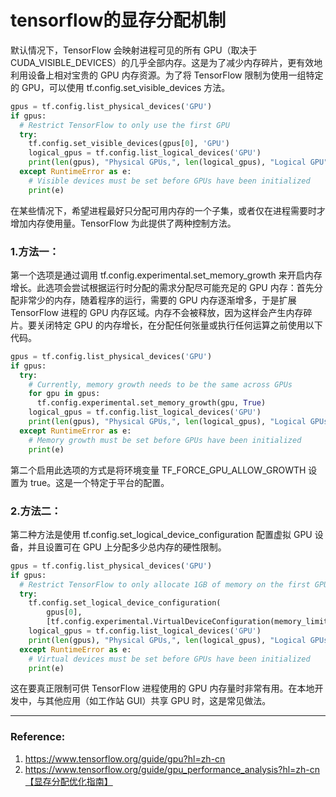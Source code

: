 # tensorflow的显存分配机制



默认情况下，TensorFlow 会映射进程可见的所有 GPU（取决于 CUDA_VISIBLE_DEVICES）的几乎全部内存。这是为了减少内存碎片，更有效地利用设备上相对宝贵的 GPU 内存资源。为了将 TensorFlow 限制为使用一组特定的 GPU，可以使用 tf.config.set_visible_devices 方法。

```python
gpus = tf.config.list_physical_devices('GPU')
if gpus:
  # Restrict TensorFlow to only use the first GPU
  try:
    tf.config.set_visible_devices(gpus[0], 'GPU')
    logical_gpus = tf.config.list_logical_devices('GPU')
    print(len(gpus), "Physical GPUs,", len(logical_gpus), "Logical GPU")
  except RuntimeError as e:
    # Visible devices must be set before GPUs have been initialized
    print(e)
```

在某些情况下，希望进程最好只分配可用内存的一个子集，或者仅在进程需要时才增加内存使用量。TensorFlow 为此提供了两种控制方法。
### 1.方法一：
第一个选项是通过调用 tf.config.experimental.set_memory_growth 来开启内存增长。此选项会尝试根据运行时分配的需求分配尽可能充足的 GPU 内存：首先分配非常少的内存，随着程序的运行，需要的 GPU 内存逐渐增多，于是扩展 TensorFlow 进程的 GPU 内存区域。内存不会被释放，因为这样会产生内存碎片。要关闭特定 GPU 的内存增长，在分配任何张量或执行任何运算之前使用以下代码。
```python
gpus = tf.config.list_physical_devices('GPU')
if gpus:
  try:
    # Currently, memory growth needs to be the same across GPUs
    for gpu in gpus:
      tf.config.experimental.set_memory_growth(gpu, True)
    logical_gpus = tf.config.list_logical_devices('GPU')
    print(len(gpus), "Physical GPUs,", len(logical_gpus), "Logical GPUs")
  except RuntimeError as e:
    # Memory growth must be set before GPUs have been initialized
    print(e)
```

第二个启用此选项的方式是将环境变量 TF_FORCE_GPU_ALLOW_GROWTH 设置为 true。这是一个特定于平台的配置。

### 2.方法二：
第二种方法是使用 tf.config.set_logical_device_configuration 配置虚拟 GPU 设备，并且设置可在 GPU 上分配多少总内存的硬性限制。

```python
gpus = tf.config.list_physical_devices('GPU')
if gpus:
  # Restrict TensorFlow to only allocate 1GB of memory on the first GPU
  try:
    tf.config.set_logical_device_configuration(
        gpus[0],
        [tf.config.experimental.VirtualDeviceConfiguration(memory_limit=1024)])
    logical_gpus = tf.config.list_logical_devices('GPU')
    print(len(gpus), "Physical GPUs,", len(logical_gpus), "Logical GPUs")
  except RuntimeError as e:
    # Virtual devices must be set before GPUs have been initialized
    print(e)
```

这在要真正限制可供 TensorFlow 进程使用的 GPU 内存量时非常有用。在本地开发中，与其他应用（如工作站 GUI）共享 GPU 时，这是常见做法。

---
### **Reference:**
1. https://www.tensorflow.org/guide/gpu?hl=zh-cn
2. https://www.tensorflow.org/guide/gpu_performance_analysis?hl=zh-cn【显存分配优化指南】


